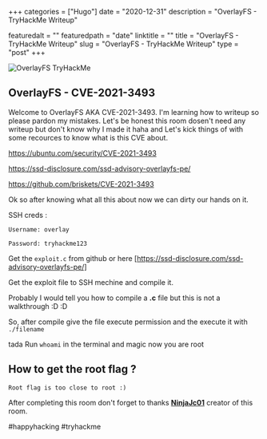 +++
categories = ["Hugo"]
date = "2020-12-31"
description = "OverlayFS - TryHackMe Writeup"

featuredalt = ""
featuredpath = "date"
linktitle = ""
title = "OverlayFS - TryHackMe Writeup"
slug = "OverlayFS - TryHackMe Writeup"
type = "post"
+++

![OverlayFS TryHackMe](https://images.unsplash.com/photo-1569235186275-626cb53b83ce?ixid=MnwxMjA3fDB8MHxwaG90by1wYWdlfHx8fGVufDB8fHx8&ixlib=rb-1.2.1&auto=format&fit=crop&w=752&q=80)






## OverlayFS - CVE-2021-3493


Welcome to OverlayFS AKA CVE-2021-3493. I'm learning how to writeup so please pardon my mistakes.
Let's be honest this room dosen't need any writeup but don't know why I made it haha and Let's kick things of with some recources to know what is this CVE about.

https://ubuntu.com/security/CVE-2021-3493

https://ssd-disclosure.com/ssd-advisory-overlayfs-pe/

https://github.com/briskets/CVE-2021-3493


Ok so after knowing what all this about now we can dirty our hands on it.


SSH creds :

```
Username: overlay

Password: tryhackme123
```


Get the `exploit.c` from github or here [https://ssd-disclosure.com/ssd-advisory-overlayfs-pe/]

Get the exploit file to SSH mechine and compile it.

Probably I would tell you how to compile a **.c** file but this is not a walkthrough :D :D

So, after compile give the file execute permission and the execute it with `./filename`

tada Run `whoami` in the terminal and magic now you are root


## How to get the root flag ?

```
Root flag is too close to root :)
```

After completing this room don't forget to thanks **[NinjaJc01](https://twitter.com/NinjaJc01)** creator of this room.

#happyhacking #tryhackme
